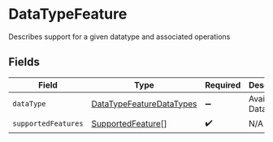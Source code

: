 # DataTypeFeature

Describes support for a given datatype and associated operations


## Fields

| Field                                                                       | Type                                                                        | Required                                                                    | Description                                                                 | Example                                                                     |
| --------------------------------------------------------------------------- | --------------------------------------------------------------------------- | --------------------------------------------------------------------------- | --------------------------------------------------------------------------- | --------------------------------------------------------------------------- |
| `dataType`                                                                  | [DataTypeFeatureDataTypes](../../models/shared/datatypefeaturedatatypes.md) | :heavy_minus_sign:                                                          | Available Data types                                                        | invoices                                                                    |
| `supportedFeatures`                                                         | [SupportedFeature](../../models/shared/supportedfeature.md)[]               | :heavy_check_mark:                                                          | N/A                                                                         |                                                                             |